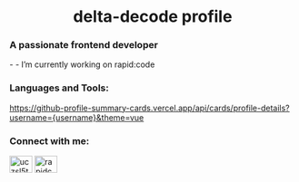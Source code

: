 <h1 align="center">delta-decode profile</h1>
<h3 align="left">A passionate frontend developer</h3>
- - I’m currently working on rapid:code

<h3 align="left">Languages and Tools:</h3>
<p align="left">
<a href=https://img.shields.io/badge/Lua-2C2D72?style=for-the-badge&logo=lua&logoColor=white
<a href=https://img.shields.io/badge/MySQL-005C84?style=for-the-badge&logo=mysql&logoColor=white
<a href=https://img.shields.io/badge/Adobe%20Photoshop-31A8FF?style=for-the-badge&logo=Adobe%20Photoshop&logoColor=black
<a href=https://img.shields.io/badge/Visual_Studio-5C2D91?style=for-the-badge&logo=visual%20studio&logoColor=white
</p>

https://github-profile-summary-cards.vercel.app/api/cards/profile-details?username={username}&theme=vue

<h3 align="left">Connect with me:</h3>
<p align="left">
<a href="https://www.youtube.com/c/uczsl5tbgva4b9i0rtakusew" target="blank"><img align="center" src="https://raw.githubusercontent.com/rahuldkjain/github-profile-readme-generator/master/src/images/icons/Social/youtube.svg" alt="uczsl5tbgva4b9i0rtakusew" height="30" width="40" /></a>
<a href="https://discord.gg/rapidcode" target="blank"><img align="center" src="https://raw.githubusercontent.com/rahuldkjain/github-profile-readme-generator/master/src/images/icons/Social/discord.svg" alt="rapidcode" height="30" width="40" /></a>
</p>
